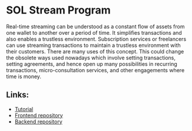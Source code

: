 # SOL Stream Program
Real-time streaming can be understood as a constant flow of assets from one wallet to another over a period of time. It simplifies transactions and also enables a trustless environment. Subscription services or freelancers can use streaming transactions to maintain a trustless environment with their customers. There are many uses of this concept. This could change the obsolete ways used nowadays which involve setting transactions, setting agreements, and hence open up many possibilities in recurring transactions, micro-consultation services, and other engagements where time is money.

## Links:

- [Tutorial](https://learn.figment.io/tutorials/solana-token-streaming-protocol)
- [Frontend repository](https://github.com/SushantChandla/sol-stream-frontend)
- [Backend repository](https://github.com/SushantChandla/sol-stream-backend)
